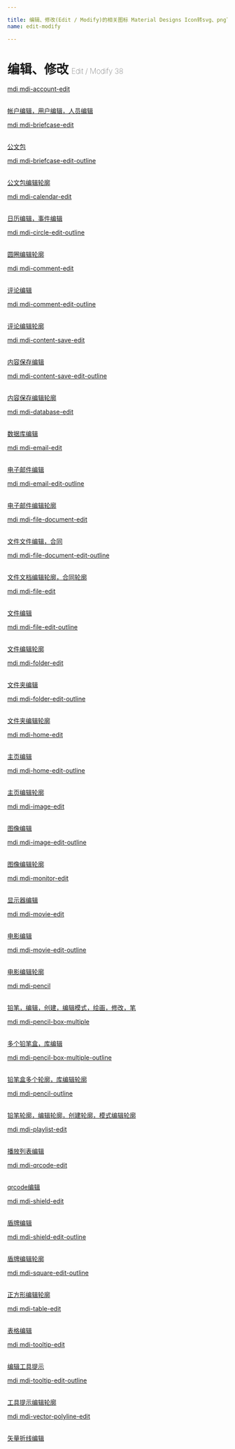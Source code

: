 ```yaml
---

title: 编辑、修改(Edit / Modify)的相关图标 Material Designs Icon转svg、png下载
name: edit-modify

---
```


# 编辑、修改  <small style="font-size: 60%;font-weight: 100">Edit / Modify <span class="badge-secondary badge">38</span> </small>

<search tag="edit-modify" :max="0"/>

<div class="icon-list row" id="search-show"><a href="/icon/account-edit.html" class="icon-item col-6 col-sm-4 col-md-2"><div class="icon-item-inner"><i class="mdi mdi-account-edit"></i><p><span>mdi mdi-account-edit</span></p> <p><br> 帐户编辑，用户编辑，人员编辑</p></div></a><a href="/icon/briefcase-edit.html" class="icon-item col-6 col-sm-4 col-md-2"><div class="icon-item-inner"><i class="mdi mdi-briefcase-edit"></i><p><span>mdi mdi-briefcase-edit</span></p> <p><br> 公文包</p></div></a><a href="/icon/briefcase-edit-outline.html" class="icon-item col-6 col-sm-4 col-md-2"><div class="icon-item-inner"><i class="mdi mdi-briefcase-edit-outline"></i><p><span>mdi mdi-briefcase-edit-outline</span></p> <p><br> 公文包编辑轮廓</p></div></a><a href="/icon/calendar-edit.html" class="icon-item col-6 col-sm-4 col-md-2"><div class="icon-item-inner"><i class="mdi mdi-calendar-edit"></i><p><span>mdi mdi-calendar-edit</span></p> <p><br> 日历编辑，事件编辑</p></div></a><a href="/icon/circle-edit-outline.html" class="icon-item col-6 col-sm-4 col-md-2"><div class="icon-item-inner"><i class="mdi mdi-circle-edit-outline"></i><p><span>mdi mdi-circle-edit-outline</span></p> <p><br> 圆圈编辑轮廓</p></div></a><a href="/icon/comment-edit.html" class="icon-item col-6 col-sm-4 col-md-2"><div class="icon-item-inner"><i class="mdi mdi-comment-edit"></i><p><span>mdi mdi-comment-edit</span></p> <p><br> 评论编辑</p></div></a><a href="/icon/comment-edit-outline.html" class="icon-item col-6 col-sm-4 col-md-2"><div class="icon-item-inner"><i class="mdi mdi-comment-edit-outline"></i><p><span>mdi mdi-comment-edit-outline</span></p> <p><br> 评论编辑轮廓</p></div></a><a href="/icon/content-save-edit.html" class="icon-item col-6 col-sm-4 col-md-2"><div class="icon-item-inner"><i class="mdi mdi-content-save-edit"></i><p><span>mdi mdi-content-save-edit</span></p> <p><br> 内容保存编辑</p></div></a><a href="/icon/content-save-edit-outline.html" class="icon-item col-6 col-sm-4 col-md-2"><div class="icon-item-inner"><i class="mdi mdi-content-save-edit-outline"></i><p><span>mdi mdi-content-save-edit-outline</span></p> <p><br> 内容保存编辑轮廓</p></div></a><a href="/icon/database-edit.html" class="icon-item col-6 col-sm-4 col-md-2"><div class="icon-item-inner"><i class="mdi mdi-database-edit"></i><p><span>mdi mdi-database-edit</span></p> <p><br> 数据库编辑</p></div></a><a href="/icon/email-edit.html" class="icon-item col-6 col-sm-4 col-md-2"><div class="icon-item-inner"><i class="mdi mdi-email-edit"></i><p><span>mdi mdi-email-edit</span></p> <p><br> 电子邮件编辑</p></div></a><a href="/icon/email-edit-outline.html" class="icon-item col-6 col-sm-4 col-md-2"><div class="icon-item-inner"><i class="mdi mdi-email-edit-outline"></i><p><span>mdi mdi-email-edit-outline</span></p> <p><br> 电子邮件编辑轮廓</p></div></a><a href="/icon/file-document-edit.html" class="icon-item col-6 col-sm-4 col-md-2"><div class="icon-item-inner"><i class="mdi mdi-file-document-edit"></i><p><span>mdi mdi-file-document-edit</span></p> <p><br> 文件文件编辑，合同</p></div></a><a href="/icon/file-document-edit-outline.html" class="icon-item col-6 col-sm-4 col-md-2"><div class="icon-item-inner"><i class="mdi mdi-file-document-edit-outline"></i><p><span>mdi mdi-file-document-edit-outline</span></p> <p><br> 文件文档编辑轮廓，合同轮廓</p></div></a><a href="/icon/file-edit.html" class="icon-item col-6 col-sm-4 col-md-2"><div class="icon-item-inner"><i class="mdi mdi-file-edit"></i><p><span>mdi mdi-file-edit</span></p> <p><br> 文件编辑</p></div></a><a href="/icon/file-edit-outline.html" class="icon-item col-6 col-sm-4 col-md-2"><div class="icon-item-inner"><i class="mdi mdi-file-edit-outline"></i><p><span>mdi mdi-file-edit-outline</span></p> <p><br> 文件编辑轮廓</p></div></a><a href="/icon/folder-edit.html" class="icon-item col-6 col-sm-4 col-md-2"><div class="icon-item-inner"><i class="mdi mdi-folder-edit"></i><p><span>mdi mdi-folder-edit</span></p> <p><br> 文件夹编辑</p></div></a><a href="/icon/folder-edit-outline.html" class="icon-item col-6 col-sm-4 col-md-2"><div class="icon-item-inner"><i class="mdi mdi-folder-edit-outline"></i><p><span>mdi mdi-folder-edit-outline</span></p> <p><br> 文件夹编辑轮廓</p></div></a><a href="/icon/home-edit.html" class="icon-item col-6 col-sm-4 col-md-2"><div class="icon-item-inner"><i class="mdi mdi-home-edit"></i><p><span>mdi mdi-home-edit</span></p> <p><br> 主页编辑</p></div></a><a href="/icon/home-edit-outline.html" class="icon-item col-6 col-sm-4 col-md-2"><div class="icon-item-inner"><i class="mdi mdi-home-edit-outline"></i><p><span>mdi mdi-home-edit-outline</span></p> <p><br> 主页编辑轮廓</p></div></a><a href="/icon/image-edit.html" class="icon-item col-6 col-sm-4 col-md-2"><div class="icon-item-inner"><i class="mdi mdi-image-edit"></i><p><span>mdi mdi-image-edit</span></p> <p><br> 图像编辑</p></div></a><a href="/icon/image-edit-outline.html" class="icon-item col-6 col-sm-4 col-md-2"><div class="icon-item-inner"><i class="mdi mdi-image-edit-outline"></i><p><span>mdi mdi-image-edit-outline</span></p> <p><br> 图像编辑轮廓</p></div></a><a href="/icon/monitor-edit.html" class="icon-item col-6 col-sm-4 col-md-2"><div class="icon-item-inner"><i class="mdi mdi-monitor-edit"></i><p><span>mdi mdi-monitor-edit</span></p> <p><br> 显示器编辑</p></div></a><a href="/icon/movie-edit.html" class="icon-item col-6 col-sm-4 col-md-2"><div class="icon-item-inner"><i class="mdi mdi-movie-edit"></i><p><span>mdi mdi-movie-edit</span></p> <p><br> 电影编辑</p></div></a><a href="/icon/movie-edit-outline.html" class="icon-item col-6 col-sm-4 col-md-2"><div class="icon-item-inner"><i class="mdi mdi-movie-edit-outline"></i><p><span>mdi mdi-movie-edit-outline</span></p> <p><br> 电影编辑轮廓</p></div></a><a href="/icon/pencil.html" class="icon-item col-6 col-sm-4 col-md-2"><div class="icon-item-inner"><i class="mdi mdi-pencil"></i><p><span>mdi mdi-pencil</span></p> <p><br> 铅笔，编辑，创建，编辑模式，绘画，修改，笔</p></div></a><a href="/icon/pencil-box-multiple.html" class="icon-item col-6 col-sm-4 col-md-2"><div class="icon-item-inner"><i class="mdi mdi-pencil-box-multiple"></i><p><span>mdi mdi-pencil-box-multiple</span></p> <p><br> 多个铅笔盒，库编辑</p></div></a><a href="/icon/pencil-box-multiple-outline.html" class="icon-item col-6 col-sm-4 col-md-2"><div class="icon-item-inner"><i class="mdi mdi-pencil-box-multiple-outline"></i><p><span>mdi mdi-pencil-box-multiple-outline</span></p> <p><br> 铅笔盒多个轮廓，库编辑轮廓</p></div></a><a href="/icon/pencil-outline.html" class="icon-item col-6 col-sm-4 col-md-2"><div class="icon-item-inner"><i class="mdi mdi-pencil-outline"></i><p><span>mdi mdi-pencil-outline</span></p> <p><br> 铅笔轮廓，编辑轮廓，创建轮廓，模式编辑轮廓</p></div></a><a href="/icon/playlist-edit.html" class="icon-item col-6 col-sm-4 col-md-2"><div class="icon-item-inner"><i class="mdi mdi-playlist-edit"></i><p><span>mdi mdi-playlist-edit</span></p> <p><br> 播放列表编辑</p></div></a><a href="/icon/qrcode-edit.html" class="icon-item col-6 col-sm-4 col-md-2"><div class="icon-item-inner"><i class="mdi mdi-qrcode-edit"></i><p><span>mdi mdi-qrcode-edit</span></p> <p><br> qrcode编辑</p></div></a><a href="/icon/shield-edit.html" class="icon-item col-6 col-sm-4 col-md-2"><div class="icon-item-inner"><i class="mdi mdi-shield-edit"></i><p><span>mdi mdi-shield-edit</span></p> <p><br> 盾牌编辑</p></div></a><a href="/icon/shield-edit-outline.html" class="icon-item col-6 col-sm-4 col-md-2"><div class="icon-item-inner"><i class="mdi mdi-shield-edit-outline"></i><p><span>mdi mdi-shield-edit-outline</span></p> <p><br> 盾牌编辑轮廓</p></div></a><a href="/icon/square-edit-outline.html" class="icon-item col-6 col-sm-4 col-md-2"><div class="icon-item-inner"><i class="mdi mdi-square-edit-outline"></i><p><span>mdi mdi-square-edit-outline</span></p> <p><br> 正方形编辑轮廓</p></div></a><a href="/icon/table-edit.html" class="icon-item col-6 col-sm-4 col-md-2"><div class="icon-item-inner"><i class="mdi mdi-table-edit"></i><p><span>mdi mdi-table-edit</span></p> <p><br> 表格编辑</p></div></a><a href="/icon/tooltip-edit.html" class="icon-item col-6 col-sm-4 col-md-2"><div class="icon-item-inner"><i class="mdi mdi-tooltip-edit"></i><p><span>mdi mdi-tooltip-edit</span></p> <p><br> 编辑工具提示</p></div></a><a href="/icon/tooltip-edit-outline.html" class="icon-item col-6 col-sm-4 col-md-2"><div class="icon-item-inner"><i class="mdi mdi-tooltip-edit-outline"></i><p><span>mdi mdi-tooltip-edit-outline</span></p> <p><br> 工具提示编辑轮廓</p></div></a><a href="/icon/vector-polyline-edit.html" class="icon-item col-6 col-sm-4 col-md-2"><div class="icon-item-inner"><i class="mdi mdi-vector-polyline-edit"></i><p><span>mdi mdi-vector-polyline-edit</span></p> <p><br> 矢量折线编辑</p></div></a></div>


